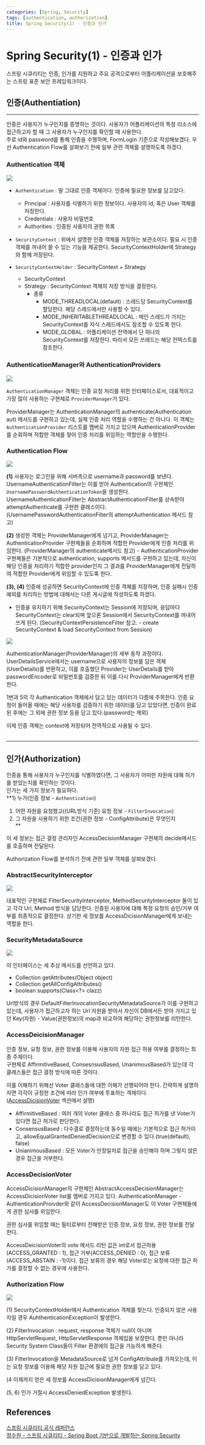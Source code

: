```yaml
---
categories: [Spring, Security]
tags: [authentication, authorization]
title: Spring Security(1) - 인증과 인가
---
```



# **Spring Security(1) - 인증과 인가**

스프링 시큐리티는 인증, 인가를 지원하고 주요 공격으로부터 어플리케이션을 보호해주는 스프링 표준 보안 프레임워크이다. 

## **인증(Authentiation)**

<hr/>
인증은 사용자가 누구인지를 증명하는 것이다. 사용자가 어플리케이션의 특정 리소스에 접근하고자 할 때 그 사용자가 누구인지를 확인할 때 사용한다. <br/>
주로 id와 password를 통해 인증을 수행하며, FormLogin 기준으로 작성해보겠다. 우선 Authentication Flow를 살펴보기 전에 일부 관련 객체를 설명하도록 하겠다.

### **Authentication 객체**

![](../../assets/img/securitycontextholder.png)

- `Authentication` : 말 그대로 인증 객체이다. 인증에 필요한 정보를 담고있다.
  - Principal : 사용자를 식별하기 위한 정보이다. 사용자의 Id, 혹은 User 객체를 저장한다.
  - Credentials : 사용자 비밀번호
  - Authorities : 인증된 사용자의 권한 목록<br>
- `SecurityContext` : 위에서 설명한 인증 객체를 저장하는 보관소이다. 필요 시 인증 객체를 꺼내어 쓸 수 있는 기능을 제공한다. SecurityContextHolder에 Strategy와 함께 저장된다.<br>

- `SecurityContextHolder` : SecurityContext + Strategy
  - SecurityContext
  - Strategy : SecurityContext 객체의 저장 방식을 결정한다.
    - 종류
      - MODE_THREADLOCAL(default) : 스레드당 SecurityContext를 할당한다. 해당 스레드에서만 사용할 수 있다.
      - MODE_INHERITABLETHREADLOCAL : 메인 스레드가 가지는 SecurityContext를 자식 스레드에서도 참조할 수 있도록 한다.
      - MODE_GLOBAL : 어플리케이션 전역에서 단 하나의 SecurityContext를 저장한다. 따라서 모든 쓰레드는 해당 컨텍스트를 참조한다.

### **AuthenticationManager와 AuthenticationProviders**

![](../../assets/img/providermanagers-parent.png)

`AuthenticationManager` 객체는 인증 요청 처리를 위한 인터페이스로서, 대표적이고 가장 많이 사용하는 구현체로 `ProviderManager`가 있다.<br>

ProviderManager는 AuthenticationManager의 authenticate(Authentication aut) 메서드를 구현하고 있는데, 실제 인증 처리 역할을 수행하는 건 아니다. 이 객체는 `AuthenticationProvider` 리스트를 멤버로 가지고 있으며 AuthenticationProvider를 순회하며 적합한 객체를 찾아 인증 처리를 위임하는 역할만을 수행한다.


### **Authentication Flow**

![](../../assets/img/usernamepasswordauthenticationfilter.png)


**(1)** 사용자는 로그인을 위해 서버측으로 username과 password를 보낸다. UsernameAuthenticationFilter는 이를 받아 Authentication의 구현체인 `UsernamePasswordAuthenticationToken`을 생성한다. UsernameAuthenticationFilter는 AbstractAuthenticationFilter를 상속받아 attemptAuthenticate를 구현한 클래스이다. (UsernamePasswordAuthenticationFilter의 attemptAuthentication 메서드 참고)<br>


**(2)** 생성한 객체는 ProviderManager에게 넘기고, ProviderManager는 AuthenticationProvider 구현체들을 순회하며 적합한 Provider에게 인증 처리를 위임한다. (ProviderManager의 authenticate메서드 참고)
    - AuthenticationProvider 구현체들은 기본적으로 authentication, supports 메서드를 구현하고 있는데, 자신이 해당 인증을 처리하기 적합한 provider인지 그 결과를 ProviderManager에게 전달하여 적합한 Provider에게 위임할 수 있도록 한다.<br>


**(3), (4)** 인증에 성공하면 SecurityContext에 인증 객체를 저장하며, 인증 실패시 인증 예외를 처리하는 방법에 대해서는 다른 게시글에 작성하도록 하겠다.
   - 인증을 유지하기 위해 SecurityContext는 Session에 저장되며, 응답마다 SecurityContext는 clear되며 앞으론 Session에서 SecurityContext를 꺼내어 쓰게 된다. (SecurityContextPersistenceFilter 참고. - create SecurityContext & load SecurityContext from Session)

![](../../assets/img/daoauthenticationprovider.png)

AuthenticationManager(ProviderManager)의 세부 동작 과정이다. <br>
UserDetailsService에서는 username으로 사용자의 정보를 담은 객체(UserDetails)를 반환하고, 이를 호출했던 Provider는 UserDetails를 받아 passwordEncoder로 비밀번호를 검증한 뒤 이를 다시 ProviderManager에게 반환한다.<br>

1번과 5의 각 Authentication 객체에서 담고 있는 데이터가 다름에 주목한다. 인증 요청이 들어올 때에는 해당 사용자를 검증하기 위한 데이터를 담고 있었다면, 인증이 완료된 후에는 그 외에 권한 정보 등을 담고 있다.(password는 제외) <br>

이제 인증 객체는 context에 저장되어 전역적으로 사용될 수 있다.
<br><br>

<hr>


## 인가(Authorization)

인증을 통해 사용자가 누구인지를 식별하였다면, 그 사용자가 어떠한 자원에 대해 허가를 받았는지를 확인하는 것이다.<br>
인가는 세 가지 정보가 필요하다. 
<br>
**1) 누가(인증 정보 - `Authentication`)<br>
1) 어떤 자원을 요청했고((URL방식 기준) 요청 정보 - `FilterInvocation`)<br>
2) 그 자원을 사용하기 위한 조건(권한 정보 - ConfigAttribute)은 무엇인지<br>**

이 세 정보는 접근 결정 관리자인 AccessDecisionManager 구현체의 decide메서드를 호출하며 전달된다.

Authorization Flow를 분석하기 전에 관련 일부 객체를 살펴보겠다.

### AbstractSecurityInterceptor

![](../../assets/img/AbstractSecurityInterceptor.png)

대표적인 구현체로 FilterSecurityInterceptor, MethodSecurityInterceptor 둘이 있고 각각 Url, Method 방식을 담당한다. 인증된 사용자에 대해 특정 요청의 승인/거부 여부를 최종적으로 결정한다. 상기한 세 정보를 AccessDicisionManager에게 보내는 역할을 한다.


### SecurityMetadataSource
![](../../assets/img/SecurityMetadataSource.png)

이 인터페이스는 세 추상 메서드를 선언하고 있다.

- Collection<ConfigAttribute> getAttributes(Object object)
- Collection<ConfigAttribute> getAllConfigAttributes()
- boolean supports(Class<?> clazz)

Url방식의 경우 DefaultFilterInvocationSecurityMetadataSource가 이를 구현하고 있는데, 사용자가 접근하고자 하는 Url 자원을 받아서 자신이 DB에서든 받아 가지고 있던 Key(자원) - Value(권한정보)의 map과 비교하여 해당하는 권한정보를 리턴한다. 

### AccessDeicisionManager

인증 정보, 요청 정보, 권한 정보를 이용해 사용자의 자원 접근 허용 여부를 결정하는 최종 주체이다.<br>
구현체로 AffirmitiveBased, ConsesnsusBased, UnanimousBased가 있는데 각 클래스들은 접근 결정 방식에 따른 것이다.

이를 이해하기 위해선 Voter 클래스들에 대한 이해가 선행되어야 한다. 간략하게 설명하자면 각각이 규정한 조건에 따라 인가 여부에 투표하는 객체이다. ([AccessDicisionVoter](#accessdecisionvoter) 섹션에서 설명)

- AffirmitiveBased : 여러 개의 Voter 클래스 중 하나라도 접근 허가를 낸 Voter가 있다면 접근 허가로 판단한다.
- ConsensusBased : 다수결로 결정하는데 동수일 때에는 기본적으로 접근 허가이고, allowEqualGrantedDeniedDecision으로 변경할 수 있다.(true(default), false)
- UnianimousBased : 모든 Voter가 만장일치로 접근을 승인해야 하며 그렇지 않은 경우 접근을 거부한다.


### AccessDecisionVoter

AccessDicisionManager의 구현체인 AbstractAccessDecisionManager는 AccessDicisionVoter list를 멤버로 가지고 있다. AuthenticationManager - AuthenticationProivder와 같이 AccessDecisionManager도 이 Voter 구현체들에게 권한 심사를 위임한다. 

권한 심사를 위임할 때는 필터로부터 전해받은 인증 정보, 요청 정보, 권한 정보를 전달한다.

AccessDeicisionVoter의 vote 메서드 리턴 값은 int로서 접근허용(ACCESS_GRANTED : 1), 접근 거부(ACCESS_DENIED : 0), 접근 보류(ACCESS_ABSTAIN : -1)이다. 접근 보류의 경우 해당 Voter로는 요청에 대한 접근 허가를 결정할 수 없는 경우에 사용한다. 


### Authorization Flow
![](../../assets/img/filtersecurityinterceptor.png)

(1) SecurityContextHolder에서 Authentication 객체를 찾는다. 인증되지 않은 사용자일 경우 AuhthenticationException이 발생한다.

(2) FilterInvocation : request, response 객체가 null이 아니며 HttpServletRequest, HttpServletResponse 객체임을 보장한다. 뿐만 아니라 Security System Class들이 Filter 환경에의 접근을 가능하게 해준다.

(3) FilterInvocation을 MetadataSource로 넘겨 ConfigAttribute를 가져오는데, 이는 요청 정보를 이용해 해당 자원 접근에 필요한 권한 정보를 담고 있다.

(4 이제까지 얻은 세 정보를 AccessDicisionManager에게 넘긴다.

(5, 6) 인가 거절시 AccessDeniedException 발생한다. 


## References

[스프링 시큐리티 공식 레퍼런스](https://docs.spring.io/spring-security/reference/index.html) <br>
[정수원 - 스프링 시큐리티 - Spring Boot 기반으로 개발하는 Spring Security](https://www.inflearn.com/course/%EC%BD%94%EC%96%B4-%EC%8A%A4%ED%94%84%EB%A7%81-%EC%8B%9C%ED%81%90%EB%A6%AC%ED%8B%B0/dashboard)

